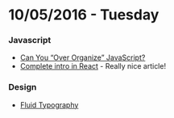 # 10/05/2016 - Tuesday

### Javascript

- [Can You “Over Organize” JavaScript?](https://css-tricks.com/can-you-over-organize-javascript/)
- [Complete intro in React](http://btholt.github.io/complete-intro-to-react/) - Really nice article!

### Design

- [Fluid Typography](https://www.smashingmagazine.com/2016/05/fluid-typography/)
